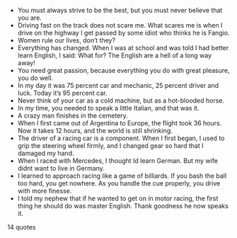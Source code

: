  - You must always strive to be the best, but you must never believe that you are.
 - Driving fast on the track does not scare me. What scares me is when I drive on the highway I get passed by some idiot who thinks he is Fangio.
 - Women rule our lives, don’t they?
 - Everything has changed. When I was at school and was told I had better learn English, I said: What for? The English are a hell of a long way away!
 - You need great passion, because everything you do with great pleasure, you do well.
 - In my day it was 75 percent car and mechanic, 25 percent driver and luck. Today it’s 95 percent car.
 - Never think of your car as a cold machine, but as a hot-blooded horse.
 - In my time, you needed to speak a little Italian, and that was it.
 - A crazy man finishes in the cemetery.
 - When I first came out of Argentina to Europe, the flight took 36 hours. Now it takes 12 hours, and the world is still shrinking.
 - The driver of a racing car is a component. When I first began, I used to grip the steering wheel firmly, and I changed gear so hard that I damaged my hand.
 - When I raced with Mercedes, I thought Id learn German. But my wife didnt want to live in Germany.
 - I learned to approach racing like a game of billiards. If you bash the ball too hard, you get nowhere. As you handle the cue properly, you drive with more finesse.
 - I told my nephew that if he wanted to get on in motor racing, the first thing he should do was master English. Thank goodness he now speaks it.

14 quotes
